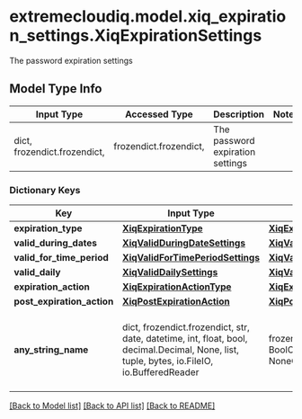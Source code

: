 # extremecloudiq.model.xiq_expiration_settings.XiqExpirationSettings

The password expiration settings

## Model Type Info
Input Type | Accessed Type | Description | Notes
------------ | ------------- | ------------- | -------------
dict, frozendict.frozendict,  | frozendict.frozendict,  | The password expiration settings | 

### Dictionary Keys
Key | Input Type | Accessed Type | Description | Notes
------------ | ------------- | ------------- | ------------- | -------------
**expiration_type** | [**XiqExpirationType**](XiqExpirationType.md) | [**XiqExpirationType**](XiqExpirationType.md) |  | [optional] 
**valid_during_dates** | [**XiqValidDuringDateSettings**](XiqValidDuringDateSettings.md) | [**XiqValidDuringDateSettings**](XiqValidDuringDateSettings.md) |  | [optional] 
**valid_for_time_period** | [**XiqValidForTimePeriodSettings**](XiqValidForTimePeriodSettings.md) | [**XiqValidForTimePeriodSettings**](XiqValidForTimePeriodSettings.md) |  | [optional] 
**valid_daily** | [**XiqValidDailySettings**](XiqValidDailySettings.md) | [**XiqValidDailySettings**](XiqValidDailySettings.md) |  | [optional] 
**expiration_action** | [**XiqExpirationActionType**](XiqExpirationActionType.md) | [**XiqExpirationActionType**](XiqExpirationActionType.md) |  | [optional] 
**post_expiration_action** | [**XiqPostExpirationAction**](XiqPostExpirationAction.md) | [**XiqPostExpirationAction**](XiqPostExpirationAction.md) |  | [optional] 
**any_string_name** | dict, frozendict.frozendict, str, date, datetime, int, float, bool, decimal.Decimal, None, list, tuple, bytes, io.FileIO, io.BufferedReader | frozendict.frozendict, str, BoolClass, decimal.Decimal, NoneClass, tuple, bytes, FileIO | any string name can be used but the value must be the correct type | [optional]

[[Back to Model list]](../../README.md#documentation-for-models) [[Back to API list]](../../README.md#documentation-for-api-endpoints) [[Back to README]](../../README.md)

